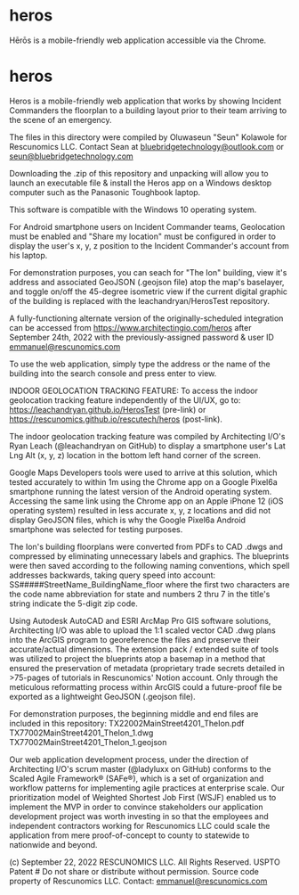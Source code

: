 # heros
Hērōs is a mobile-friendly web application accessible via the Chrome.
# heros 

Heros is a mobile-friendly web application that works by showing Incident Commanders the floorplan to a building layout prior to their team arriving to the scene of an emergency. 

The files in this directory were compiled by Oluwaseun "Seun" Kolawole for Rescunomics LLC.
Contact Sean at bluebridgetechnology@outlook.com or seun@bluebridgetechnology.com

Downloading the .zip of this repository and unpacking will allow you to launch an executable file & install the Heros app on a Windows desktop computer such as the Panasonic Toughbook laptop. 

This software is compatible with the Windows 10 operating system. 

For Android smartphone users on Incident Commander teams, Geolocation must be enabled and "Share my location" must be configured in order to display the user's x, y, z position to the Incident Commander's account from his laptop. 

For demonstration purposes, you can seach for "The Ion" building, view it's address and associated GeoJSON (.geojson file) atop the map's baselayer, and toggle on/off the 45-degree isometric view if the current digital graphic of the building is replaced with the leachandryan/HerosTest repository. 

A fully-functioning alternate version of the originally-scheduled integration can be accessed from https://www.architectingio.com/heros after September 24th, 2022 with the previously-assigned password & user ID emmanuel@rescunomics.com

To use the web application, simply type the address or the name of the building into the search console and press enter to view. 

INDOOR GEOLOCATION TRACKING FEATURE: To access the indoor geolocation tracking feature independently of the UI/UX, go to:
https://leachandryan.github.io/HerosTest (pre-link) or https://rescunomics.github.io/rescutech/heros (post-link).

The indoor geolocation tracking feature was compiled by Architecting I/O's Ryan Leach (@leachandryan on GitHub) to display a smartphone user's Lat Lng Alt (x, y, z) location in the bottom left hand corner of the screen.

Google Maps Developers tools were used to arrive at this solution, which tested accurately to within 1m using the Chrome app on a Google Pixel6a smartphone running the latest version of the Android operating system. Accessing the same link using the Chrome app on an Apple iPhone 12 (iOS operating system) resulted in less accurate x, y, z locations and did not display GeoJSON files, which is why the Google Pixel6a Android smartphone was selected for testing purposes. 

The Ion's building floorplans were converted from PDFs to CAD .dwgs and compressed by eliminating unnecessary labels and graphics. The blueprints were then saved according to the following naming conventions, which spell addresses backwards, taking query speed into account: SS#####StreetName_BuildingName_floor where the first two characters are the code name abbreviation for state and numbers 2 thru 7 in the title's string indicate the 5-digit zip code. 

Using Autodesk AutoCAD and ESRI ArcMap Pro GIS software solutions, Architecting I/O was able to upload the 1:1 scaled vector CAD .dwg plans into the ArcGIS program to georeference the files and preserve their accurate/actual dimensions. The extension pack / extended suite of tools was utilized to project the blueprints atop a basemap in a method that ensured the preservation of metadata (proprietary trade secrets detailed in >75-pages of tutorials in Rescunomics' Notion account. Only through the meticulous reformatting process within ArcGIS could a future-proof file be exported as a lightweight GeoJSON (.geojson file). 

For demonstration purposes, the beginning middle and end files are included in this repository:
TX22002MainStreet4201_TheIon.pdf
TX77002MainStreet4201_TheIon_1.dwg
TX77002MainStreet4201_TheIon_1.geojson

Our web application development process, under the direction of Architecting I/O's scrum master (@ladyluxx on GitHub) conforms to the Scaled Agile Framework® (SAFe®), which is a set of organization and workflow patterns for implementing agile practices at enterprise scale. Our prioritization model of Weighted Shortest Job First (WSJF) enabled us to implement the MVP in order to convince stakeholders our application development project was worth investing in so that the employees and independent contractors working for Rescunomics LLC could scale the application from mere proof-of-concept to county to statewide to nationwide and beyond.

(c) September 22, 2022 RESCUNOMICS LLC. All Rights Reserved. USPTO Patent #
Do not share or distribute without permission. 
Source code property of Rescunomics LLC.
Contact: emmanuel@rescunomics.com
